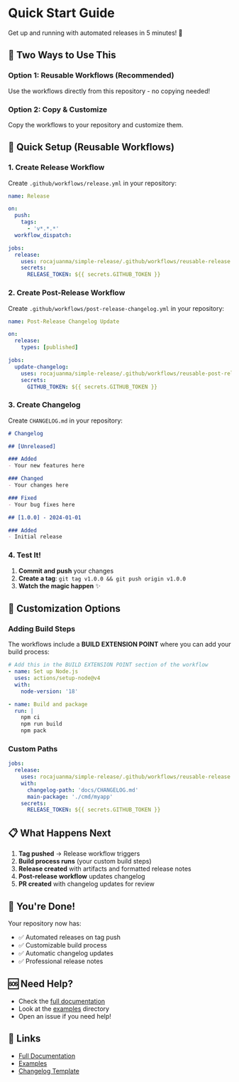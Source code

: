 # Quick Start Guide

Get up and running with automated releases in 5 minutes! 🚀

## 🎯 Two Ways to Use This

### Option 1: Reusable Workflows (Recommended)
Use the workflows directly from this repository - no copying needed!

### Option 2: Copy & Customize
Copy the workflows to your repository and customize them.

## 🚀 Quick Setup (Reusable Workflows)

### 1. Create Release Workflow

Create `.github/workflows/release.yml` in your repository:

```yaml
name: Release

on:
  push:
    tags:
      - 'v*.*.*'
  workflow_dispatch:

jobs:
  release:
    uses: rocajuanma/simple-release/.github/workflows/reusable-release.yml@v1.0.0
    secrets:
      RELEASE_TOKEN: ${{ secrets.GITHUB_TOKEN }}
```

### 2. Create Post-Release Workflow

Create `.github/workflows/post-release-changelog.yml` in your repository:

```yaml
name: Post-Release Changelog Update

on:
  release:
    types: [published]

jobs:
  update-changelog:
    uses: rocajuanma/simple-release/.github/workflows/reusable-post-release-changelog.yml@v1.0.0
    secrets:
      GITHUB_TOKEN: ${{ secrets.GITHUB_TOKEN }}
```

### 3. Create Changelog

Create `CHANGELOG.md` in your repository:

```markdown
# Changelog

## [Unreleased]

### Added
- Your new features here

### Changed
- Your changes here

### Fixed
- Your bug fixes here

## [1.0.0] - 2024-01-01

### Added
- Initial release
```

### 4. Test It!

1. **Commit and push** your changes
2. **Create a tag**: `git tag v1.0.0 && git push origin v1.0.0`
3. **Watch the magic happen** ✨

## 🔧 Customization Options

### Adding Build Steps
The workflows include a **BUILD EXTENSION POINT** where you can add your build process:

```yaml
# Add this in the BUILD EXTENSION POINT section of the workflow
- name: Set up Node.js
  uses: actions/setup-node@v4
  with:
    node-version: '18'

- name: Build and package
  run: |
    npm ci
    npm run build
    npm pack
```

### Custom Paths
```yaml
jobs:
  release:
    uses: rocajuanma/simple-release/.github/workflows/reusable-release.yml@v1.0.0
    with:
      changelog-path: 'docs/CHANGELOG.md'
      main-package: './cmd/myapp'
    secrets:
      RELEASE_TOKEN: ${{ secrets.GITHUB_TOKEN }}
```

## 📋 What Happens Next

1. **Tag pushed** → Release workflow triggers
2. **Build process runs** (your custom build steps)
3. **Release created** with artifacts and formatted release notes
4. **Post-release workflow** updates changelog
5. **PR created** with changelog updates for review

## 🎉 You're Done!

Your repository now has:
- ✅ Automated releases on tag push
- ✅ Customizable build process
- ✅ Automatic changelog updates
- ✅ Professional release notes

## 🆘 Need Help?

- Check the [full documentation](README.md)
- Look at the [examples](examples/) directory
- Open an issue if you need help!

## 🔗 Links

- [Full Documentation](README.md)
- [Examples](examples/)
- [Changelog Template](examples/CHANGELOG.md)
